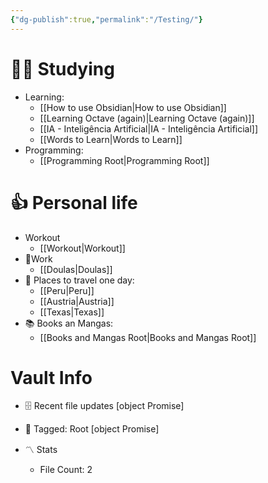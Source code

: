 ```yaml
---
{"dg-publish":true,"permalink":"/Testing/"}
---
```


# 👨‍🎓 Studying
- Learning:
	- [[How to use Obsidian\|How to use Obsidian]]
	- [[Learning Octave (again)\|Learning Octave (again)]]
	- [[IA - Inteligência Artificial\|IA - Inteligência Artificial]]
	- [[Words to Learn\|Words to Learn]]
- Programming:
	- [[Programming Root\|Programming Root]]

# 👍 Personal life
- Workout
	- [[Workout\|Workout]]
- 💼Work
	- [[Doulas\|Doulas]]
- 🌅 Places to travel one day: 
	- [[Peru\|Peru]]
	- [[Austria\|Austria]]
	- [[Texas\|Texas]]  
- 📚 Books an Mangas:
	- [[Books and Mangas Root\|Books and Mangas Root]]

# Vault Info
- 🗄️ Recent file updates
 [object Promise]
- 🌴 Tagged:  Root
 [object Promise]
 
- 〽️ Stats
	-  File Count: 2
	
